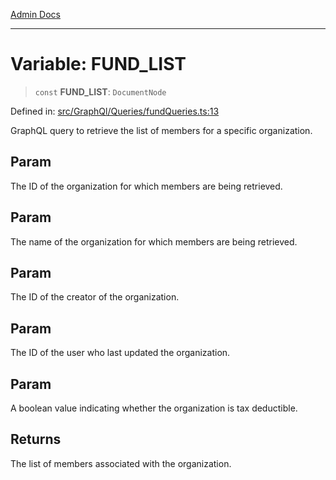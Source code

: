 [Admin Docs](/)

***

# Variable: FUND\_LIST

> `const` **FUND\_LIST**: `DocumentNode`

Defined in: [src/GraphQl/Queries/fundQueries.ts:13](https://github.com/PalisadoesFoundation/talawa-admin/blob/main/src/GraphQl/Queries/fundQueries.ts#L13)

GraphQL query to retrieve the list of members for a specific organization.

## Param

The ID of the organization for which members are being retrieved.

## Param

The name of the organization for which members are being retrieved.

## Param

The ID of the creator of the organization.

## Param

The ID of the user who last updated the organization.

## Param

A boolean value indicating whether the organization is tax deductible.

## Returns

The list of members associated with the organization.
